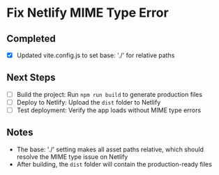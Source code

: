 # Fix Netlify MIME Type Error

## Completed
- [x] Updated vite.config.js to set base: './' for relative paths

## Next Steps
- [ ] Build the project: Run `npm run build` to generate production files
- [ ] Deploy to Netlify: Upload the `dist` folder to Netlify
- [ ] Test deployment: Verify the app loads without MIME type errors

## Notes
- The base: './' setting makes all asset paths relative, which should resolve the MIME type issue on Netlify
- After building, the `dist` folder will contain the production-ready files
